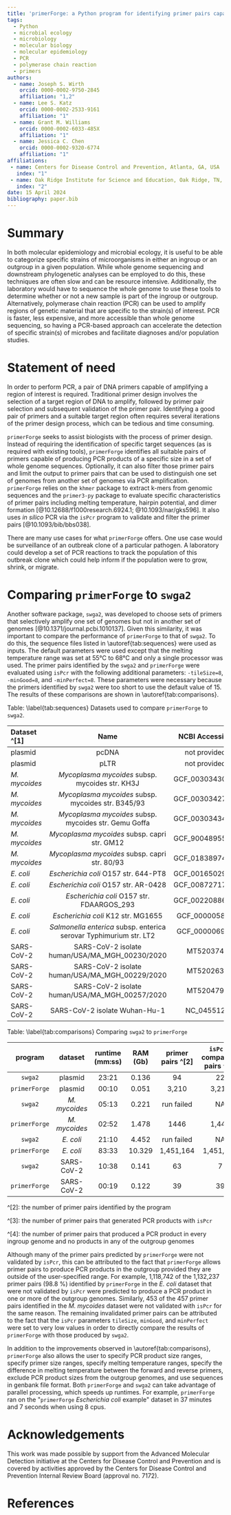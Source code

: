 ```yaml
---
title: 'primerForge: a Python program for identifying primer pairs capable of distinguishing groups of genomes from each other'
tags:
  - Python
  - microbial ecology
  - microbiology
  - molecular biology
  - molecular epidemiology
  - PCR
  - polymerase chain reaction
  - primers
authors:
  - name: Joseph S. Wirth
    orcid: 0000-0002-9750-2845
    affiliation: "1,2"
  - name: Lee S. Katz
    orcid: 0000-0002-2533-9161
    affiliation: "1"
  - name: Grant M. Williams
    orcid: 0000-0002-6033-485X
    affiliation: "1"
  - name: Jessica C. Chen
    orcid: 0000-0002-9320-6774
    affiliation: "1"
affiliations:
 - name: Centers for Disease Control and Prevention, Atlanta, GA, USA
   index: "1"
 - name: Oak Ridge Institute for Science and Education, Oak Ridge, TN, USA
   index: "2"
date: 15 April 2024
bibliography: paper.bib
---
```

# Summary
In both molecular epidemiology and microbial ecology, it is useful to be able
to categorize specific strains of microorganisms in either an ingroup or an
outgroup in a given population. While whole genome sequencing and downstream
phylogenetic analyses can be employed to do this, these techniques are often
slow and can be resource intensive. Additionally, the laboratory would have to
sequence the whole genome to use these tools to determine whether or not a new
sample is part of the ingroup or outgroup. Alternatively, polymerase chain
reaction (PCR) can be used to amplify regions of genetic material that are
specific to the strain(s) of  interest. PCR is faster, less expensive, and more
accessible than whole genome sequencing, so having a PCR-based approach can
accelerate the detection of specific strain(s) of microbes and facilitate
diagnoses and/or population studies.

# Statement of need
In order to perform PCR, a pair of DNA primers capable of amplifying a region
of interest is required. Traditional primer design involves the selection of a
target region of DNA to amplify, followed by primer pair selection and
subsequent validation of the primer pair. Identifying a good pair of primers
and a suitable target region often requires several iterations of the primer
design process, which can be tedious and time consuming.

`primerForge` seeks to assist biologists with the process of primer design.
Instead of requiring the identification of specific target sequences (as is
required with existing tools), `primerForge` identifies all suitable pairs of
primers capable of producing PCR products of a specific size in a set of whole
genome sequences. Optionally, it can also filter those primer pairs and limit
the output to primer pairs that can be used to distinguish one set of genomes
from another set of genomes via PCR amplification. `primerForge` relies on the
`khmer` package to extract k-mers from genomic sequences and the `primer3-py`
package to evaluate specific characteristics of primer pairs including melting
temperature, hairpin potential, and dimer formation
[@10.12688/f1000research.6924.1; @10.1093/nar/gks596]. It also uses _in silico_
PCR via the `isPcr` program to validate and filter the primer pairs
[@10.1093/bib/bbs038].

There are many use cases for what `primerForge` offers. One use case would be
surveillance of an outbreak clone of a particular pathogen. A laboratory could
develop a set of PCR reactions to track the population of this outbreak clone
which could help inform if the population were to grow, shrink, or migrate.

# Comparing `primerForge` to `swga2`
Another software package, `swga2`, was developed to choose sets of primers that
selectively amplify one set of genomes but not in another set of genomes
[@10.1371/journal.pcbi.1010137]. Given this similarity, it was important to
compare the performance of `primerForge` to that of `swga2`. To do this, the
sequence files listed in \autoref{tab:sequences} were used as inputs. The
default parameters were used except that the melting temperature range was set
at 55°C to 68°C and only a single processor was used. The primer pairs
identified by the `swga2` and `primerForge` were evaluated using `isPcr` with
the following additional parameters: `-tileSize=8`, `-minGood=8`, and
`-minPerfect=8`. These parameters were necessary because the primers identified
by `swga2` were too short to use the default value of 15. The results of these
comparisons are shown in \autoref{tab:comparisons}.

Table: \label{tab:sequences} Datasets used to compare `primerForge` to `swga2`.

|Dataset ^[1]|Name|NCBI Accession|Group|
|:------|:--:|:------------:|:---:|
|plasmid|pcDNA|not provided|ingroup|
|plasmid|pLTR|not provided|outgroup|
|_M. mycoides_|_Mycoplasma mycoides_ subsp. mycoides str. KH3J|GCF_003034305.1|ingroup|
|_M. mycoides_|_Mycoplasma mycoides_ subsp. mycoides str. B345/93|GCF_003034275.1|ingroup|
|_M. mycoides_|_Mycoplasma mycoides_ subsp. mycoides str. Gemu Goffa|GCF_003034345.1|ingroup|
|_M. mycoides_|_Mycoplasma mycoides_ subsp. capri str. GM12|GCF_900489555.1|outgroup|
|_M. mycoides_|_Mycoplasma mycoides_ subsp. capri str. 80/93|GCF_018389745.1|outgroup|
|_E. coli_|_Escherichia coli_ O157 str. 644-PT8|GCF_001650295.1|ingroup|
|_E. coli_|_Escherichia coli_ O157 str. AR-0428|GCF_008727175.1|ingroup|
|_E. coli_|_Escherichia coli_ O157 str. FDAARGOS_293|GCF_002208865.2|ingroup|
|_E. coli_|_Escherichia coli_ K12 str. MG1655|GCF_000005845|outgroup|
|_E. coli_|_Salmonella enterica_ subsp. enterica serovar Typhimurium str. LT2|GCF_000006945|outgroup|
|SARS-CoV-2|SARS-CoV-2 isolate human/USA/MA_MGH_00230/2020|MT520374|ingroup|
|SARS-CoV-2|SARS-CoV-2 isolate human/USA/MA_MGH_00229/2020|MT520263|ingroup|
|SARS-CoV-2|SARS-CoV-2 isolate human/USA/MA_MGH_00257/2020|MT520479|ingroup|
|SARS-CoV-2|SARS-CoV-2 isolate Wuhan-Hu-1|NC_045512|outgroup|

[^1]: The plasmid dataset is provided as an example in the `swga2` repository. The _M. mycoides_ is provided as an example in the `primerForge` repository.

Table: \label{tab:comparisons} Comparing `swga2` to `primerForge`

|program|dataset|runtime (mm:ss)|RAM (Gb)|primer pairs ^[2]|`isPcr`-compatible pairs ^[3]|validated pairs ^[4]|optimized pairs ^[5]|
|:-----:|:-----:|:-------------:|:------:|:-----------:|:-----------------------:|:--------------:|:--------------:|
|`swga2`|plasmid|23:21|0.136|94|22|22|11|
|`primerForge`|plasmid|00:10|0.051|3,210|3,210|3,168|2,934|
|`swga2`|_M. mycoides_|05:13|0.221|run failed|NA|NA|NA|
|`primerForge`|_M. mycoides_|02:52|1.478|1446|1,446|989|884|
|`swga2`|_E. coli_|21:10|4.452|run failed|NA|NA|NA|
|`primerForge`|_E. coli_|83:33|10.329|1,451,164|1,451,164|318,927|125,932|
|`swga2`|SARS-CoV-2|10:38|0.141|63|7|0|0|
|`primerForge`|SARS-CoV-2|00:19|0.122|39|39|15|15|

^[2]: the number of primer pairs identified by the program

^[3]: the number of primer pairs that generated PCR products with
`isPcr`

^[4]: the number of primer pairs that produced a PCR product in every
ingroup genome and no products in any of the outgroup genomes

[^5]: the number of valid primer pairs that produced exactly one PCR
product in each ingroup genome

Although many of the primer pairs predicted by `primerForge` were not validated
by `isPcr`, this can be attributed to the fact that `primerForge` allows primer
pairs to produce PCR products in the outgroup provided they are outside of the
user-specified range. For example, 1,118,742 of the 1,132,237 primer pairs
(98.8 %) identified by `primerForge` in the _E. coli_ dataset that were not
validated by `isPcr` were predicted to produce a PCR product in one or more of
the outgroup genomes. Similarly, 453 of the 457 primer pairs identified in the
_M. mycoides_ dataset were not validated with `isPcr` for the same reason. The
remaining invalidated primer pairs can be attributed to the fact that the
`isPcr` parameters `tileSize`, `minGood`, and `minPerfect` were set to very low
values in order to directly compare the results of `primerForge` with those
produced by `swga2`.

In addition to the improvements observed in \autoref{tab:comparisons},
`primerForge` also allows the user to specify PCR product size ranges, specify
primer size ranges, specify melting temperature ranges, specify the difference
in melting temperature between the forward and reverse primers, exclude PCR
product sizes from the outgroup genomes, and use sequences in genbank file
format. Both `primerForge` and `swga2` can take advantage of parallel
processing, which speeds up runtimes. For example, `primerForge` ran on the
"`primerForge` _Escherichia coli_ example" dataset in 37 minutes and 7 seconds
when using 8 cpus.

# Acknowledgements
This work was made possible by support from the Advanced Molecular Detection
initiative at the Centers for Disease Control and Prevention and is covered by
activities approved by the Centers for Disease Control and Prevention Internal
Review Board (approval no. 7172).

# References
